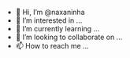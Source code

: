 - 👋 Hi, I’m @naxaninha
- 👀 I’m interested in ...
- 🌱 I’m currently learning ...
- 💞️ I’m looking to collaborate on ...
- 📫 How to reach me ...

<!---
naxaninha/naxaninha is a ✨ special ✨ repository because its `README.md` (this file) appears on your GitHub profile.
You can click the Preview link to take a look at your changes.
--->

